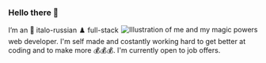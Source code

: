 ### Hello there 👋

<img align="right" src="https://i.imgur.com/XwyDbnQ.gif" alt="Illustration of me and my magic powers" />

I’m an  🍕 italo-russian ♟️  full-stack web developer. I'm self made and costantly working hard to get better at coding and to make more 💰💰💰. I'm currently open to job offers. 
